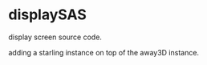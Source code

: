 displaySAS
==========
display screen source code.

adding a starling instance on top of the away3D instance. 
